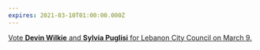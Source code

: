 ```yaml
---
expires: 2021-03-10T01:00:00.000Z
---
```


[Vote **Devin Wilkie** and **Sylvia Puglisi** for Lebanon City Council on March 9.](/blog/2021-02-15-2021-lebanon-voters-guide/)
